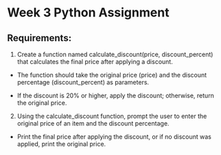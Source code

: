 # Week 3 Python Assignment

## Requirements:

1. Create a function named calculate_discount(price, discount_percent) that calculates the final price after applying a discount.

- The function should take the original price (price) and the discount percentage (discount_percent) as parameters.

- If the discount is 20% or higher, apply the discount; otherwise, return the original price.

2. Using the calculate_discount function, prompt the user to enter the original price of an item and the discount percentage.

- Print the final price after applying the discount, or if no discount was applied, print the original price.
